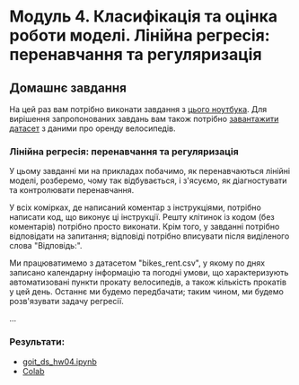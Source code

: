 # Модуль 4. Класифікація та оцінка роботи моделі. Лінійна регресія: перенавчання та регуляризація

## Домашнє завдання

На цей раз вам потрібно виконати завдання з [цього ноутбука](goit_ds_hw04_OverfittingHomeWork_task_UA.ipynb). Для вирішення запропонованих завдань вам також потрібно [завантажити датасет](bikes_rent.csv) з даними про оренду велосипедів.


### Лінійна регресія: перенавчання та регуляризація

У цьому завданні ми на прикладах побачимо, як перенавчаються лінійні моделі, розберемо, чому так відбувається, і з'ясуємо, як діагностувати та контролювати перенавчання.

У всіх комірках, де написаний коментар з інструкціями, потрібно написати код, що виконує ці інструкції. Решту клітинок із кодом (без коментарів) потрібно просто виконати. Крім того, у завданні потрібно відповідати на запитання; відповіді потрібно вписувати після виділеного слова "Відповідь:".

Ми працюватимемо з датасетом "bikes_rent.csv", у якому по днях записано календарну інформацію та погодні умови, що характеризують автоматизовані пункти прокату велосипедів, а також кількість прокатів у цей день. Останнє ми будемо передбачати; таким чином, ми будемо розв'язувати задачу регресії.

...

### Результати: 
- [goit_ds_hw04.ipynb](goit_ds_hw04.ipynb)  
- [Colab](https://colab.research.google.com/drive/1otKalMd-lBHc3FfdUzYmAJvcr3UAxpXH?usp=sharing)
